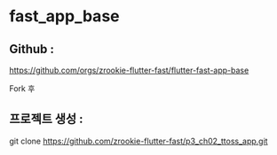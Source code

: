 # fast_app_base



## Github :

https://github.com/orgs/zrookie-flutter-fast/flutter-fast-app-base

Fork 후

## 프로젝트 생성 :

git clone https://github.com/zrookie-flutter-fast/p3_ch02_ttoss_app.git


